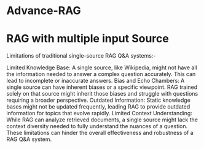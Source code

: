# Advance-RAG
# RAG with multiple input Source

Limitations of traditional single-source RAG Q&A systems:-

Limited Knowledge Base: A single source, like Wikipedia, might not have all the information needed to answer a complex question accurately. This can lead to incomplete or inaccurate answers.
Bias and Echo Chambers: A single source can have inherent biases or a specific viewpoint. RAG trained solely on that source might inherit those biases and struggle with questions requiring a broader perspective.
Outdated Information: Static knowledge bases might not be updated frequently, leading RAG to provide outdated information for topics that evolve rapidly.
Limited Context Understanding: While RAG can analyze retrieved documents, a single source might lack the context diversity needed to fully understand the nuances of a question.
These limitations can hinder the overall effectiveness and robustness of a RAG Q&A system.
